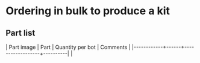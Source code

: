 # Ordering in bulk to produce a kit

## Part list

| Part image | Part | Quantity per bot | Comments |
|------------+------+------------------+----------|
|

